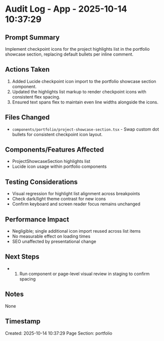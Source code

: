 # Audit Log - App - 2025-10-14 10:37:29

## Prompt Summary

Implement checkpoint icons for the project highlights list in the portfolio showcase section, replacing default bullets per inline comment.

## Actions Taken

1. Added Lucide checkpoint icon import to the portfolio showcase section component.
2. Updated the highlights list markup to render checkpoint icons with consistent flex spacing.
3. Ensured text spans flex to maintain even line widths alongside the icons.

## Files Changed

- `components/portfolio/project-showcase-section.tsx` - Swap custom dot bullets for consistent checkpoint icon layout.

## Components/Features Affected

- ProjectShowcaseSection highlights list
- Lucide icon usage within portfolio components

## Testing Considerations

- Visual regression for highlight list alignment across breakpoints
- Check dark/light theme contrast for new icons
- Confirm keyboard and screen reader focus remains unchanged

## Performance Impact

- Negligible; single additional icon import reused across list items
- No measurable effect on loading times
- SEO unaffected by presentational change

## Next Steps

- 1. Run component or page-level visual review in staging to confirm spacing

## Notes

None

## Timestamp

Created: 2025-10-14 10:37:29
Page Section: portfolio
